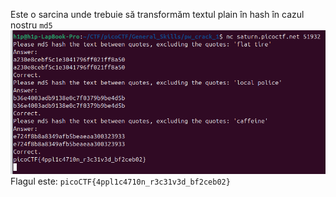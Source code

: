 Este o sarcina unde trebuie să transformăm textul plain în hash în cazul nostru `md5` 
![alt text](image/hash_md5.png)
Flagul este: `picoCTF{4ppl1c4710n_r3c31v3d_bf2ceb02}`
